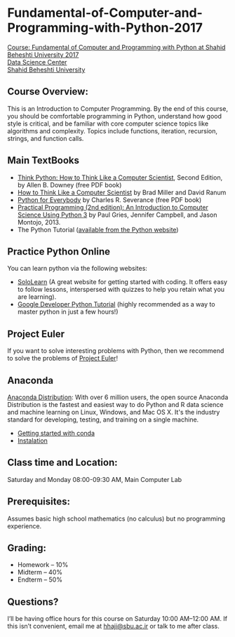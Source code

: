 # Fundamental-of-Computer-and-Programming-with-Python-2017
[Course: Fundamental of Computer and Programming with Python at Shahid Beheshti University 2017](http://facultymembers.sbu.ac.ir/hhaji/python-2017)<br>
[Data Science Center](http://ds.sbu.ac.ir)<br> 
[Shahid Beheshti University](http://www.sbu.ac.ir/)<br>

## Course Overview:
This is an Introduction to Computer Programming. By the end of this course, you should be comfortable programming in Python, understand how good style is critical, and be familiar with core computer science topics like algorithms and complexity. Topics include functions, iteration, recursion, strings, and function calls.

## Main TextBooks

* [Think Python: How to Think Like a Computer Scientist](http://greenteapress.com/wp/think-python-2e/), Second  Edition, by Allen B. Downey (free PDF book)
* [How to Think Like a Computer Scientist](http://interactivepython.org/courselib/static/thinkcspy/index.html) by Brad Miller and David Ranum
* [Python for Everybody](https://www.py4e.com/book.php) by Charles R. Severance (free PDF book)
* [Practical Programming (2nd edition): An Introduction to Computer Science Using Python 3](https://pragprog.com/book/gwpy2/practical-programming) by Paul Gries, Jennifer Campbell, and Jason Montojo, 2013.
* The Python Tutorial ([available from the Python website](https://docs.python.org/3.6/tutorial/))

## Practice Python Online
You can learn python via the following websites:
* [SoloLearn](http://www.sololearn.com/) (A great website for getting started with coding. It offers easy to follow lessons, interspersed with quizzes to help you retain what you are learning).
* [Google Developer Python Tutorial](https://developers.google.com/edu/python/)  (highly recommended as a way to master python in just a few hours!) 
## Project Euler
If you want to solve interesting problems with Python, then we recommend to solve the problems of [Project Euler](https://projecteuler.net/)!

## Anaconda
[Anaconda Distribution](https://www.anaconda.com/what-is-anaconda/): With over 6 million users, the open source Anaconda Distribution is the fastest and easiest way to do Python and R data science and machine learning on Linux, Windows, and Mac OS X. It's the industry standard for developing, testing, and training on a single machine.
* [Getting started with conda](https://conda.io/docs/user-guide/getting-started.html)
* [Instalation](https://docs.anaconda.com/anaconda/install/)

## Class time and Location:
Saturday and Monday 08:00-09:30 AM, Main Computer Lab

## Prerequisites: 
Assumes basic high school mathematics (no calculus) but no programming experience.

## Grading:
* Homework – 10%
* Midterm – 40%
* Endterm – 50%

## Questions?
I’ll be having office hours for this course on Saturday 10:00 AM–12:00 AM. If this isn’t convenient, email me at hhaji@sbu.ac.ir or talk to me after class.
